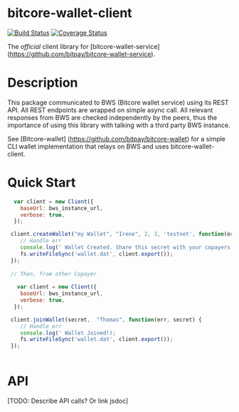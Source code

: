 
# bitcore-wallet-client

[![Build Status](https://img.shields.io/travis/bitpay/bitcore-wallet-client.svg?branch=master&style=flat-square)](https://travis-ci.org/bitpay/bitcore-wallet-client) 
[![Coverage Status](https://coveralls.io/repos/bitpay/bitcore-wallet-client/badge.svg)](https://coveralls.io/r/bitpay/bitcore-wallet-client)


The *official* client library for [bitcore-wallet-service] (https://github.com/bitpay/bitcore-wallet-service). 

# Description

This package communicated to BWS (Bitcore wallet service) using its REST API. All REST endpoints are wrapped on simple async call. All relevant responses from BWS are checked independently by the peers, thus the importance of using this library with talking with a third party BWS instance.

See [Bitcore-wallet] (https://github.com/bitpay/bitcore-wallet) for a simple CLI wallet implementation that relays on BWS and uses bitcore-wallet-client.


# Quick Start

``` javascript
  var client = new Client({
    baseUrl: bws_instance_url,
    verbose: true,
  });

 client.createWallet("my Wallet", "Irene", 2, 3, 'testnet', function(err, secret) {
    // Handle err
    console.log(' Wallet Created. Share this secret with your copayers:' + secret);
    fs.writeFileSync('wallet.dat', client.export());
 });
 
 // Then, from other Copayer
 
   var client = new Client({
    baseUrl: bws_instance_url,
    verbose: true,
  });

 client.joinWallet(secret,  "Thomas", function(err, secret) {
    // Handle err
    console.log(' Wallet Joined!);
    fs.writeFileSync('wallet.dat', client.export());
 });
 
```


# API

[TODO: Describe API calls? Or link jsdoc]
